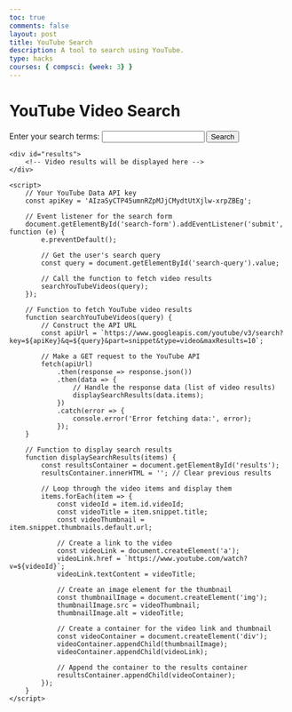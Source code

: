 ```yaml
---
toc: true
comments: false
layout: post
title: YouTube Search
description: A tool to search using YouTube.
type: hacks
courses: { compsci: {week: 3} }
---
```


<html>
<html lang="en">
<head>
    <meta charset="UTF-8">
    <meta name="viewport" content="width=device-width, initial-scale=1.0">
    <title>YouTube Video Search</title>
</head>
<body>
    <h1>YouTube Video Search</h1>
    <form id="search-form">
        <label for="search-query">Enter your search terms:</label>
        <input type="text" id="search-query" required>
        <button type="submit">Search</button>
    </form>

    <div id="results">
        <!-- Video results will be displayed here -->
    </div>

    <script>
        // Your YouTube Data API key
        const apiKey = 'AIzaSyCTP45umnRZpMJjCMydtUtXjlw-xrpZBEg';

        // Event listener for the search form
        document.getElementById('search-form').addEventListener('submit', function (e) {
            e.preventDefault();

            // Get the user's search query
            const query = document.getElementById('search-query').value;

            // Call the function to fetch video results
            searchYouTubeVideos(query);
        });

        // Function to fetch YouTube video results
        function searchYouTubeVideos(query) {
            // Construct the API URL
            const apiUrl = `https://www.googleapis.com/youtube/v3/search?key=${apiKey}&q=${query}&part=snippet&type=video&maxResults=10`;

            // Make a GET request to the YouTube API
            fetch(apiUrl)
                .then(response => response.json())
                .then(data => {
                    // Handle the response data (list of video results)
                    displaySearchResults(data.items);
                })
                .catch(error => {
                    console.error('Error fetching data:', error);
                });
        }

        // Function to display search results
        function displaySearchResults(items) {
            const resultsContainer = document.getElementById('results');
            resultsContainer.innerHTML = ''; // Clear previous results

            // Loop through the video items and display them
            items.forEach(item => {
                const videoId = item.id.videoId;
                const videoTitle = item.snippet.title;
                const videoThumbnail = item.snippet.thumbnails.default.url;

                // Create a link to the video
                const videoLink = document.createElement('a');
                videoLink.href = `https://www.youtube.com/watch?v=${videoId}`;
                videoLink.textContent = videoTitle;

                // Create an image element for the thumbnail
                const thumbnailImage = document.createElement('img');
                thumbnailImage.src = videoThumbnail;
                thumbnailImage.alt = videoTitle;

                // Create a container for the video link and thumbnail
                const videoContainer = document.createElement('div');
                videoContainer.appendChild(thumbnailImage);
                videoContainer.appendChild(videoLink);

                // Append the container to the results container
                resultsContainer.appendChild(videoContainer);
            });
        }
    </script>
</body>
</html>
